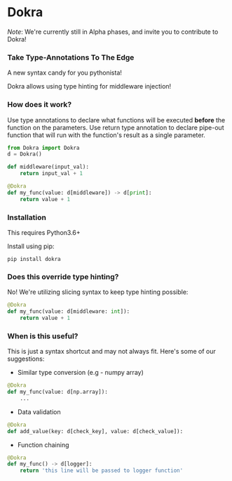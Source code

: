 # Dokra
_Note_: We're currently still in Alpha phases, and invite you to contribute to Dokra!

### Take Type-Annotations To The Edge
A new syntax candy for you pythonista! 

Dokra allows using type hinting for middleware injection!
### How does it work?
Use type annotations to declare what functions will be executed __before__ the function on the parameters.
Use return type annotation to declare pipe-out function that will run with the function's result as a single parameter. 
```python
from Dokra import Dokra
d = Dokra()

def middleware(input_val):
    return input_val + 1

@Dokra
def my_func(value: d[middleware]) -> d[print]:
    return value + 1
```
### Installation
This requires Python3.6+


Install using pip:
```
pip install dokra
```
### Does this override type hinting?
No! We're utilizing slicing syntax to keep type hinting possible:
```python
@Dokra
def my_func(value: d[middleware: int]):
    return value + 1
```
### When is this useful?
This is just a syntax shortcut and may not always fit.
 Here's some of our suggestions:
* Similar type conversion (e.g - numpy array)
```python
@Dokra
def my_func(value: d[np.array]):
    ...
```
* Data validation
```python
@Dokra
def add_value(key: d[check_key], value: d[check_value]):
```
* Function chaining
```python
@Dokra
def my_func() -> d[logger]:
    return 'this line will be passed to logger function'
```